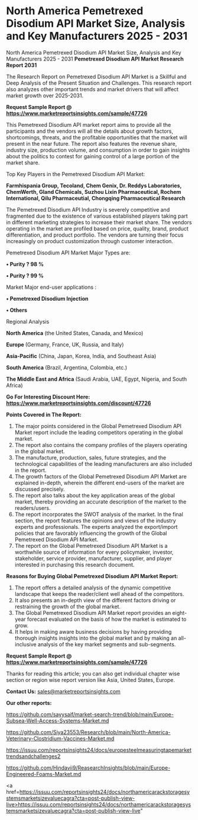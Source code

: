 # North America Pemetrexed Disodium API Market Size, Analysis and Key Manufacturers 2025 - 2031
 North America Pemetrexed Disodium API Market Size, Analysis and Key Manufacturers 2025 - 2031
<strong>Pemetrexed Disodium API Market Research Report 2031</strong>

The Research Report on Pemetrexed Disodium API Market is a Skillful and Deep Analysis of the Present Situation and Challenges. This research report also analyzes other important trends and market drivers that will affect market growth over 2025-2031.

<strong>Request Sample Report @ <a href=https://www.marketreportsinsights.com/sample/47726>https://www.marketreportsinsights.com/sample/47726</a></strong>

This Pemetrexed Disodium API market report aims to provide all the participants and the vendors will all the details about growth factors, shortcomings, threats, and the profitable opportunities that the market will present in the near future. The report also features the revenue share, industry size, production volume, and consumption in order to gain insights about the politics to contest for gaining control of a large portion of the market share.

Top Key Players in the Pemetrexed Disodium API Market:

<strong>Farmhispania Group, Tecoland, Chem Genix, Dr. Reddys Laboratories, ChemWerth, Gland Chemicals, Suzhou Lixin Pharmaceutical, Rochem International, Qilu Pharmaceutial, Chongqing Pharmaceutical Research</strong>

The Pemetrexed Disodium API Industry is severely competitive and fragmented due to the existence of various established players taking part in different marketing strategies to increase their market share. The vendors operating in the market are profiled based on price, quality, brand, product differentiation, and product portfolio. The vendors are turning their focus increasingly on product customization through customer interaction.

Pemetrexed Disodium API Market Major Types are:

<strong>•  Purity ? 98 %

•  Purity ? 99 %</strong>

Market Major end-user applications :

<strong>•  Pemetrexed Disodium Injection

•  Others</strong>

Regional Analysis

</u><strong><b>North America</b></strong> (the United States, Canada, and Mexico)

<strong><b>Europe </b></strong>(Germany, France, UK, Russia, and Italy)

<strong><b>Asia-Pacific</b></strong> (China, Japan, Korea, India, and Southeast Asia)

<strong><b>South America</b></strong> (Brazil, Argentina, Colombia, etc.)

<strong><b>The Middle East and Africa</b></strong> (Saudi Arabia, UAE, Egypt, Nigeria, and South Africa)

<strong>Go For Interesting Discount Here: <a href=https://www.marketreportsinsights.com/discount/47726>https://www.marketreportsinsights.com/discount/47726</a></strong>

<strong>Points Covered in The Report:</strong>
<ol>
  <li>The major points considered in the Global Pemetrexed Disodium API Market report include the leading competitors operating in the global market.</li>
  <li>The report also contains the company profiles of the players operating in the global market.</li>
  <li>The manufacture, production, sales, future strategies, and the technological capabilities of the leading manufacturers are also included in the report.</li>
  <li>The growth factors of the Global Pemetrexed Disodium API Market are explained in-depth, wherein the different end-users of the market are discussed precisely.</li>
  <li>The report also talks about the key application areas of the global market, thereby providing an accurate description of the market to the readers/users.</li>
  <li>The report incorporates the SWOT analysis of the market. In the final section, the report features the opinions and views of the industry experts and professionals. The experts analyzed the export/import policies that are favorably influencing the growth of the Global Pemetrexed Disodium API Market.</li>
  <li>The report on the Global Pemetrexed Disodium API Market is a worthwhile source of information for every policymaker, investor, stakeholder, service provider, manufacturer, supplier, and player interested in purchasing this research document.</li>
</ol>
<strong>Reasons for Buying Global Pemetrexed Disodium API Market Report:</strong>

<ol>
  <li>The report offers a detailed analysis of the dynamic competitive landscape that keeps the reader/client well ahead of the competitors.</li>
  <li>It also presents an in-depth view of the different factors driving or restraining the growth of the global market.</li>
  <li>The Global Pemetrexed Disodium API Market report provides an eight-year forecast evaluated on the basis of how the market is estimated to grow.</li>
  <li>It helps in making aware business decisions by having providing thorough insights insights into the global market and by making an all-inclusive analysis of the key market segments and sub-segments.</li>
</ol>
<strong>Request Sample Report @ <a href=https://www.marketreportsinsights.com/sample/47726>https://www.marketreportsinsights.com/sample/47726</a></strong>


Thanks for reading this article; you can also get individual chapter wise section or region wise report version like Asia, United States, Europe.

<strong>Contact Us:</strong>
sales@marketreportsinsights.com

<strong>Our other reports:</strong>

<a href=https://github.com/sayysaif/market-search-trend/blob/main/Europe-Subsea-Well-Access-Systems-Market.md>https://github.com/sayysaif/market-search-trend/blob/main/Europe-Subsea-Well-Access-Systems-Market.md</a>

<a href=https://github.com/Siya23553/Research/blob/main/North-America-Veterinary-Clostridium-Vaccines-Market.md>https://github.com/Siya23553/Research/blob/main/North-America-Veterinary-Clostridium-Vaccines-Market.md</a>

<a href=https://issuu.com/reportsinsights24/docs/europesteelmeasuringtapemarkettrendsandchallenges2>https://issuu.com/reportsinsights24/docs/europesteelmeasuringtapemarkettrendsandchallenges2</a>

<a href=https://github.com/Hindavii9/ReasearchInsights/blob/main/Europe-Engineered-Foams-Market.md>https://github.com/Hindavii9/ReasearchInsights/blob/main/Europe-Engineered-Foams-Market.md</a>

<a href=https://issuu.com/reportsinsights24/docs/northamericarackstoragesystemsmarketsizevaluecagra?cta=post-publish-view-live>https://issuu.com/reportsinsights24/docs/northamericarackstoragesystemsmarketsizevaluecagra?cta=post-publish-view-live</a>"

